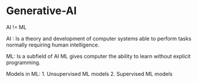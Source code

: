 # Generative-AI

AI != ML

AI :
Is a theory and development of computer systems able to perform tasks normally requiring human intelligence. 

ML:
Is a subfield of AI
ML gives computer the ability to learn without explicit programming. 

   Models in ML:
       1. Unsupervised ML models
       2. Supervised ML models

